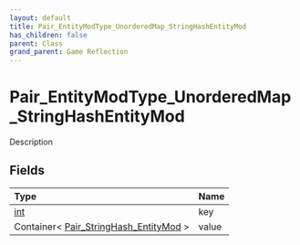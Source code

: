 ```yaml
---
layout: default
title: Pair_EntityModType_UnorderedMap_StringHashEntityMod
has_children: false
parent: Class
grand_parent: Game Reflection
---
```

# Pair_EntityModType_UnorderedMap_StringHashEntityMod
Description 

## Fields

| Type | Name |
|:----------|:--------------|
| [int](/riftbreaker-wiki/docs/game-reflection/enums/int/) | key |
| Container< [Pair_StringHash_EntityMod](/riftbreaker-wiki/docs/game-reflection/classes/pair__string_hash__entity_mod/) > | value |

